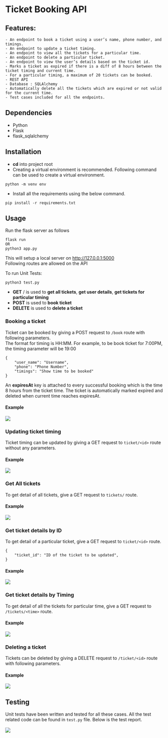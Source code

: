 # Ticket Booking API

## Features:

```
- An endpoint to book a ticket using a user’s name, phone number, and timings.
- An endpoint to update a ticket timing.
- An endpoint to view all the tickets for a particular time.
- An endpoint to delete a particular ticket.
- An endpoint to view the user’s details based on the ticket id.
- Marks a ticket as expired if there is a diff of 8 hours between the ticket timing and current time.
- For a particular timing, a maximum of 20 tickets can be booked.
- REST API
- Database : SQLAlchemy
- Automatically delete all the tickets which are expired or not valid for the current time.
- Test cases included for all the endpoints.

```

## Dependencies

- Python
- Flask
- flask_sqlalchemy

## Installation

- **cd** into project root
- Creating a virtual environment is recommended. Following command can be used to create a virtual environment.

```
python -m venv env
```

- Install all the requirements using the below command.

```
pip install -r requirements.txt
```

## Usage

Run the flask server as follows

```
flask run
OR
python3 app.py
```

This will setup a local server on http://127.0.0.1:5000<br />
Following routes are allowed on the API

To run Unit Tests:
```
python3 test.py
```

- **GET** / is used to **get all tickets**, **get user details**, **get tickets for particular timing**
- **POST** is used to **book ticket**
- **DELETE** is used to **delete a ticket**

### Booking a ticket
Ticket can be booked by giving a POST request to ` /book ` route with following parameters.<br />
The format for timing is HH:MM. For example, to be book ticket for 7:00PM, the timing parameter will be 19:00
```
{
    "user_name": "Username",
    "phone": "Phone Number",
    "timings": "Show time to be booked"
}
```
An **expiresAt** key is attached to every successful booking which is the time 8 hours from the ticket time. The ticket is automatically marked expired and deleted when current time reaches expiresAt.
#### Example
![](./images/ticketBooking.png)


### Updating ticket timing
Ticket timing can be updated by giving a GET request to ` ticket/<id> ` route without any parameters.<br />

#### Example
![](./images/deleteTicket.png)

### Get All tickets
To get detail of all tickets, give a GET request to ` tickets/ ` route.<br />

#### Example
![](./images/getAllTickets.png)

### Get ticket details by ID
To get detail of a particular ticket, give a GET request to ` ticket/<id> ` route.<br />
```
{
    "ticket_id": "ID of the ticket to be updated",
}
```
#### Example
![](./images/getUserDetailFromTicketID.png)

### Get ticket details by Timing
To get detail of all the tickets for particular time, give a GET request to ` /tickets/<time> ` route.<br />

#### Example
![](./images/getAllTicketsOnParticularTime.png)

### Deleting a ticket
Tickets can be deleted by giving a DELETE request to ` /ticket/<id> ` route with following parameters.<br />

#### Example
![](./images/deleteTicket.png)

## Testing
Unit tests have been written and tested for all these cases. All the test related code can be found in ` test.py ` file. Below is the test report.<br/>
<br />
![](./images/unitTestResult.png)
